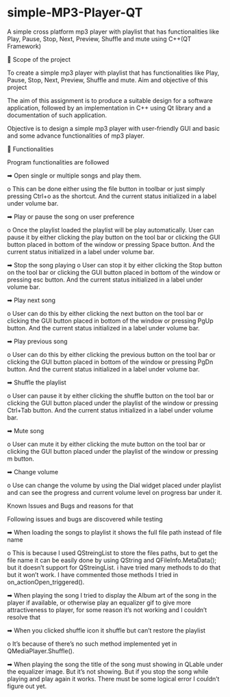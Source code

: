 # simple-MP3-Player-QT
A simple cross platform mp3 player with playlist that has functionalities like Play, Pause, Stop, Next, Preview, Shuffle and mute using C++(QT Framework)

💎 Scope of the project

To create a simple mp3 player with playlist that has functionalities like Play, Pause, Stop, Next, Preview, Shuffle and mute.
Aim and objective of this project

The aim of this assignment is to produce a suitable design for a software application, followed by an implementation in C++ using Qt library and a documentation of such application.

Objective is to design a simple mp3 player with user-friendly GUI and basic and some advance functionalities of mp3 player.

💎 Functionalities

Program functionalities are followed

➡ Open single or multiple songs and play them.

   o This can be done either using the file button in toolbar or just simply pressing Ctrl+o as the shortcut. And the current status initialized in a label under volume bar.

➡ Play or pause the song on user preference

   o Once the playlist loaded the playlist will be play automatically. User can pause it by either clicking the play button on the tool bar or clicking the GUI button placed in bottom of the window or pressing Space button. And the current status initialized in a label under volume bar.

➡ Stop the song playing
    o User can stop it by either clicking the Stop button on the tool bar or clicking the GUI button placed in bottom of the window or pressing esc button. And the current status initialized in a label under volume bar.

➡ Play next song

   o User can do this by either clicking the next button on the tool bar or clicking the GUI button placed in bottom of the window or pressing PgUp button. And the current status initialized in a label under volume bar.

➡ Play previous song

   o User can do this by either clicking the previous button on the tool bar or clicking the GUI button placed in bottom of the window or pressing PgDn button. And the current status initialized in a label under volume bar.

➡ Shuffle the playlist

   o User can pause it by either clicking the shuffle button on the tool bar or clicking the GUI button placed under the playlist of the window or pressing Ctrl+Tab button. And the current status initialized in a label under volume bar.

➡ Mute song

   o User can mute it by either clicking the mute button on the tool bar or clicking the GUI button placed under the playlist of the window or pressing m button.

➡ Change volume

   o Use can change the volume by using the Dial widget placed under playlist and can see the progress and current volume level on progress bar under it.

Known Issues and Bugs and reasons for that

Following issues and bugs are discovered while testing

➡ When loading the songs to playlist it shows the full file path instead of file name

   o This is because I used QStreingList to store the files paths, but to get the file name it can be easily done by using QString and QFileInfo.MetaData(); but it doesn’t support for QStreingList. i have tried many methods to do that but it won’t work. I have commented those methods I tried in on_actionOpen_triggered().

➡ When playing the song I tried to display the Album art of the song in the player if available, or otherwise play an equalizer gif to give more attractiveness to player, for some reason it’s not working and I couldn’t resolve that

➡ When you clicked shuffle icon it shuffle but can’t restore the playlist

   o It’s because of there’s no such method implemented yet in QMediaPlayer.Shuffle().

➡ When playing the song the title of the song must showing in QLable under the equalizer image. But it’s not showing. But if you stop the song while playing and play again it works. There must be some logical error I couldn’t figure out yet.
